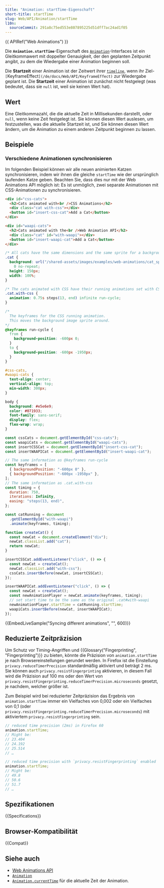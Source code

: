 ```yaml
---
title: "Animation: startTime-Eigenschaft"
short-title: startTime
slug: Web/API/Animation/startTime
l10n:
  sourceCommit: 291a8c75ed553e807895225d51dff7ac24ad1f05
---
```


{{ APIRef("Web Animations") }}

Die **`Animation.startTime`**-Eigenschaft des [`Animation`](/de/docs/Web/API/Animation)-Interfaces ist ein Gleitkommawert mit doppelter Genauigkeit, der den geplanten Zeitpunkt angibt, zu dem die Wiedergabe einer Animation beginnen soll.

Die **Startzeit** einer Animation ist der Zeitwert ihrer [`timeline`](/de/docs/Web/API/DocumentTimeline), wenn ihr Ziel-`[`KeyframeEffect`](/de/docs/Web/API/KeyframeEffect)` zur Wiedergabe geplant ist. Die **Startzeit** einer Animation ist zunächst nicht festgelegt (was bedeutet, dass sie `null` ist, weil sie keinen Wert hat).

## Wert

Eine Gleitkommazahl, die die aktuelle Zeit in Millisekunden darstellt, oder `null`, wenn keine Zeit festgelegt ist. Sie können diesen Wert auslesen, um festzustellen, was die aktuelle Startzeit ist, und Sie können diesen Wert ändern, um die Animation zu einem anderen Zeitpunkt beginnen zu lassen.

## Beispiele

### Verschiedene Animationen synchronisieren

Im folgenden Beispiel können wir alle neuen animierten Katzen synchronisieren, indem wir ihnen die gleiche `startTime` wie der ursprünglich laufenden Katze geben. Beachten Sie, dass dies nur mit der Web Animations API möglich ist: Es ist unmöglich, zwei separate Animationen mit CSS-Animationen zu synchronisieren.

```html hidden
<div id="css-cats">
  <h2>Cats animated with<br />CSS Animations</h2>
  <div class="cat with-css"></div>
  <button id="insert-css-cat">Add a Cat</button>
</div>

<div id="waapi-cats">
  <h2>Cats animated with the<br />Web Animation API</h2>
  <div class="cat" id="with-waapi"></div>
  <button id="insert-waapi-cat">Add a Cat</button>
</div>
```

```css
/* All cats have the same dimensions and the same sprite for a background image. */
.cat {
  background: url("/shared-assets/images/examples/web-animations/cat_sprite.png") -600px
    0 no-repeat;
  height: 150px;
  width: 100%;
}

/* The cats animated with CSS have their running animations set with CSS */
.cat.with-css {
  animation: 0.75s steps(13, end) infinite run-cycle;
}

/*
  The keyframes for the CSS running animation.
  This moves the background image sprite around.
*/
@keyframes run-cycle {
  from {
    background-position: -600px 0;
  }
  to {
    background-position: -600px -1950px;
  }
}
```

```css hidden
#css-cats,
#waapi-cats {
  text-align: center;
  vertical-align: top;
  min-width: 300px;
}

body {
  background: #e5e6e9;
  color: #071933;
  font-family: sans-serif;
  display: flex;
  flex-wrap: wrap;
}
```

```js
const cssCats = document.getElementById("css-cats");
const waapiCats = document.getElementById("waapi-cats");
const insertCSSCat = document.getElementById("insert-css-cat");
const insertWAAPICat = document.getElementById("insert-waapi-cat");

// The same information as @keyframes run-cycle
const keyframes = [
  { backgroundPosition: "-600px 0" },
  { backgroundPosition: "-600px -1950px" },
];
// The same information as .cat.with-css
const timing = {
  duration: 750,
  iterations: Infinity,
  easing: "steps(13, end)",
};

const catRunning = document
  .getElementById("with-waapi")
  .animate(keyframes, timing);

function createCat() {
  const newCat = document.createElement("div");
  newCat.classList.add("cat");
  return newCat;
}

insertCSSCat.addEventListener("click", () => {
  const newCat = createCat();
  newCat.classList.add("with-css");
  cssCats.insertBefore(newCat, insertCSSCat);
});

insertWAAPICat.addEventListener("click", () => {
  const newCat = createCat();
  const newAnimationPlayer = newCat.animate(keyframes, timing);
  // set start time to be the same as the original .cat#with-waapi
  newAnimationPlayer.startTime = catRunning.startTime;
  waapiCats.insertBefore(newCat, insertWAAPICat);
});
```

{{EmbedLiveSample("Syncing different animations", "", 600)}}

## Reduzierte Zeitpräzision

Um Schutz vor Timing-Angriffen und {{Glossary("Fingerprinting", "Fingerprinting")}} zu bieten, könnte die Präzision von `animation.startTime` je nach Browsereinstellungen gerundet werden. In Firefox ist die Einstellung `privacy.reduceTimerPrecision` standardmäßig aktiviert und beträgt 2 ms. Sie können auch `privacy.resistFingerprinting` aktivieren, in diesem Fall wird die Präzision auf 100 ms oder den Wert von `privacy.resistFingerprinting.reduceTimerPrecision.microseconds` gesetzt, je nachdem, welcher größer ist.

Zum Beispiel wird bei reduzierter Zeitpräzision das Ergebnis von `animation.startTime` immer ein Vielfaches von 0,002 oder ein Vielfaches von 0,1 (oder `privacy.resistFingerprinting.reduceTimerPrecision.microseconds`) mit aktiviertem `privacy.resistFingerprinting` sein.

```js
// reduced time precision (2ms) in Firefox 60
animation.startTime;
// Might be:
// 23.404
// 24.192
// 25.514
// …

// reduced time precision with `privacy.resistFingerprinting` enabled
animation.startTime;
// Might be:
// 49.8
// 50.6
// 51.7
// …
```

## Spezifikationen

{{Specifications}}

## Browser-Kompatibilität

{{Compat}}

## Siehe auch

- [Web Animations API](/de/docs/Web/API/Web_Animations_API)
- [`Animation`](/de/docs/Web/API/Animation)
- [`Animation.currentTime`](/de/docs/Web/API/Animation/currentTime) für die aktuelle Zeit der Animation.
